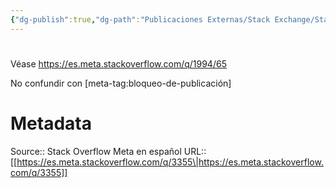 ```yaml
---
{"dg-publish":true,"dg-path":"Publicaciones Externas/Stack Exchange/Stack Overflow en español/Stack Overflow en español Meta/es.meta.stackoverflow.com-3355.md","permalink":"/publicaciones-externas/stack-exchange/stack-overflow-en-espanol/stack-overflow-en-espanol-meta/es-meta-stackoverflow-com-3355/","hide":true,"noteIcon":"default","created":"2024-04-03T12:49:10.421-06:00","updated":"2024-04-05T16:44:02.855-06:00"}
---
```


# 

Véase https://es.meta.stackoverflow.com/q/1994/65

No confundir con [meta-tag:bloqueo-de-publicación]

# Metadata
Source:: Stack Overflow Meta en español
URL:: [[https://es.meta.stackoverflow.com/q/3355\|https://es.meta.stackoverflow.com/q/3355]]

